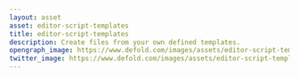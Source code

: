 ```yaml
---
layout: asset
asset: editor-script-templates
title: editor-script-templates
description: Create files from your own defined templates.
opengraph_image: https://www.defold.com/images/assets/editor-script-templates-thumb.jpg
twitter_image: https://www.defold.com/images/assets/editor-script-templates-thumb.jpg
---
```

